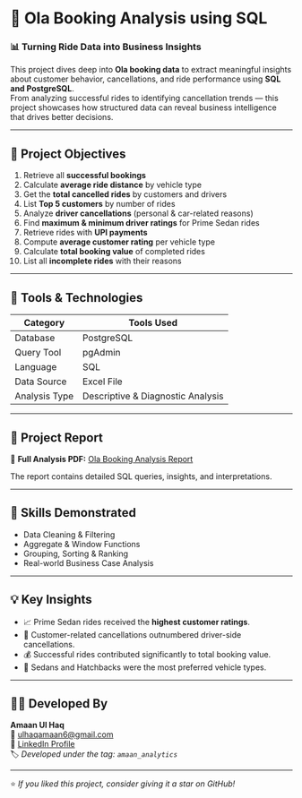 # 🚖 Ola Booking Analysis using SQL  

### 📊 Turning Ride Data into Business Insights  

This project dives deep into **Ola booking data** to extract meaningful insights about customer behavior, cancellations, and ride performance using **SQL and PostgreSQL**.  
From analyzing successful rides to identifying cancellation trends — this project showcases how structured data can reveal business intelligence that drives better decisions.  

---

## 🧠 Project Objectives  

1. Retrieve all **successful bookings**  
2. Calculate **average ride distance** by vehicle type  
3. Get the **total cancelled rides** by customers and drivers  
4. List **Top 5 customers** by number of rides  
5. Analyze **driver cancellations** (personal & car-related reasons)  
6. Find **maximum & minimum driver ratings** for Prime Sedan rides  
7. Retrieve rides with **UPI payments**  
8. Compute **average customer rating** per vehicle type  
9. Calculate **total booking value** of completed rides  
10. List all **incomplete rides** with their reasons  

---

## 🧰 Tools & Technologies  

| Category | Tools Used |
|-----------|-------------|
| Database | PostgreSQL |
| Query Tool | pgAdmin |
| Language | SQL |
| Data Source | Excel File |
| Analysis Type | Descriptive & Diagnostic Analysis |

---

## 📄 Project Report  

📘 **Full Analysis PDF:** [Ola Booking Analysis Report](https://github.com/amaan-analytics/Ola-Booking-Analysis-SQL/blob/main/Ola%20Booking%20Analysis.pdf)  

The report contains detailed SQL queries, insights, and interpretations.

---

## 🚀 Skills Demonstrated  

- Data Cleaning & Filtering   
- Aggregate & Window Functions  
- Grouping, Sorting & Ranking  
- Real-world Business Case Analysis  

---

## 💡 Key Insights  

- 📈 Prime Sedan rides received the **highest customer ratings**.  
- 🚫 Customer-related cancellations outnumbered driver-side cancellations.  
- 💰 Successful rides contributed significantly to total booking value.  
- 📍 Sedans and Hatchbacks were the most preferred vehicle types.  

---
## 👨‍💻 Developed By
**Amaan Ul Haq**  
📧 [ulhaqamaan6@gmail.com](mailto:ulhaqamaan6@gmail.com)  
🔗 [LinkedIn Profile](https://www.linkedin.com/in/amaan-ul-haq-33bbaa380/)  
🏷️ *Developed under the tag: `amaan_analytics`*  

---

⭐ *If you liked this project, consider giving it a star on GitHub!*
